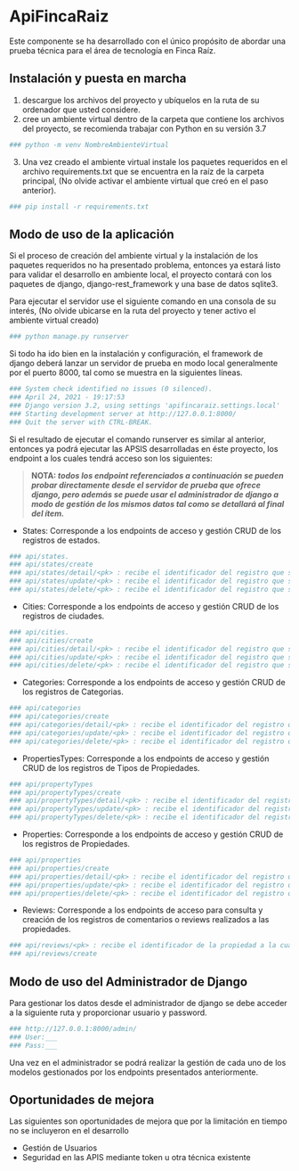 # ApiFincaRaiz

Este componente se ha desarrollado con el único propósito de abordar una prueba técnica para el área de tecnología en Finca Raíz.

## Instalación y puesta en marcha

1. descargue los archivos del proyecto y ubíquelos en la ruta de su ordenador que usted considere.
2. cree un ambiente virtual dentro de la carpeta que contiene los archivos del proyecto, se recomienda trabajar con Python en su versión 3.7

```bash
### python -m venv NombreAmbienteVirtual
```

3. Una vez creado el ambiente virtual instale los paquetes requeridos en el archivo requirements.txt que se encuentra en la raíz de la carpeta principal, (No olvide activar el ambiente virtual que creó en el paso anterior).

```bash
### pip install -r requirements.txt
```

## Modo de uso de la aplicación

Si el proceso de creación del ambiente virtual y la instalación de los paquetes requeridos no ha presentado problema, entonces ya estará listo para validar el desarrollo en ambiente local, el proyecto contará con los paquetes de django, django-rest_framework y una base de datos sqlite3.

Para ejecutar el servidor use el siguiente comando en una consola de su interés, (No olvide ubicarse en la ruta del proyecto y tener activo el ambiente virtual creado)

```bash
### python manage.py runserver
```

Si todo ha ido bien en la instalación y configuración, el framework de django deberá lanzar un servidor de prueba en modo local generalmente por el puerto 8000, tal como se muestra en la siguientes líneas.

```bash
### System check identified no issues (0 silenced).
### April 24, 2021 - 19:17:53
### Django version 3.2, using settings 'apifincaraiz.settings.local'
### Starting development server at http://127.0.0.1:8000/
### Quit the server with CTRL-BREAK.
```

Si el resultado de ejecutar el comando runserver es similar al anterior, entonces ya podrá ejecutar las APSIS desarrolladas en éste proyecto, los endpoint a los cuales tendrá acceso son los siguientes:

> **NOTA: _todos los endpoint referenciados a continuación se pueden probar directamente desde el servidor de prueba que ofrece django, pero además se puede usar el administrador de django a modo de gestión de los mismos datos tal como se detallará al final del ítem._**

- States: Corresponde a los endpoints de acceso y gestión CRUD de los registros de estados.

```bash
### api/states.
### api/states/create
### api/states/detail/<pk> : recibe el identificador del registro que se desea consultar
### api/states/update/<pk> : recibe el identificador del registro que se desea modificar
### api/states/delete/<pk> : recibe el identificador del registro que se desea eliminar
```

- Cities: Corresponde a los endpoints de acceso y gestión CRUD de los registros de ciudades.

```bash
### api/cities.
### api/cities/create
### api/cities/detail/<pk> : recibe el identificador del registro que se desea consultar
### api/cities/update/<pk> : recibe el identificador del registro que se desea modificar
### api/cities/delete/<pk> : recibe el identificador del registro que se desea eliminar
```

- Categories: Corresponde a los endpoints de acceso y gestión CRUD de los registros de Categorias.

```bash
### api/categories
### api/categories/create
### api/categories/detail/<pk> : recibe el identificador del registro que se desea consultar
### api/categories/update/<pk> : recibe el identificador del registro que se desea modificar
### api/categories/delete/<pk> : recibe el identificador del registro que se desea eliminar
```

- PropertiesTypes: Corresponde a los endpoints de acceso y gestión CRUD de los registros de Tipos de Propiedades.

```bash
### api/propertyTypes
### api/propertyTypes/create
### api/propertyTypes/detail/<pk> : recibe el identificador del registro que se desea consultar
### api/propertyTypes/update/<pk> : recibe el identificador del registro que se desea modificar
### api/propertyTypes/delete/<pk> : recibe el identificador del registro que se desea eliminar
```

- Properties: Corresponde a los endpoints de acceso y gestión CRUD de los registros de Propiedades.

```bash
### api/properties
### api/properties/create
### api/properties/detail/<pk> : recibe el identificador del registro que se desea consultar
### api/properties/update/<pk> : recibe el identificador del registro que se desea modificar
### api/properties/delete/<pk> : recibe el identificador del registro que se desea eliminar
```

- Reviews: Corresponde a los endpoints de acceso para consulta y creación de los registros de comentarios o reviews realizados a las propiedades.

```bash
### api/reviews/<pk> : recibe el identificador de la propiedad a la cual se quiere listar sus reviews
### api/reviews/create
```

## Modo de uso del Administrador de Django

Para gestionar los datos desde el administrador de django se debe acceder a la siguiente ruta y proporcionar usuario y password.

```bash
### http://127.0.0.1:8000/admin/
### User:___
### Pass:___
```

Una vez en el administrador se podrá realizar la gestión de cada uno de los modelos gestionados por los endpoints presentados anteriormente.

## Oportunidades de mejora

Las siguientes son oportunidades de mejora que por la limitación en tiempo no se incluyeron en el desarrollo

- Gestión de Usuarios
- Seguridad en las APIS mediante token u otra técnica existente
